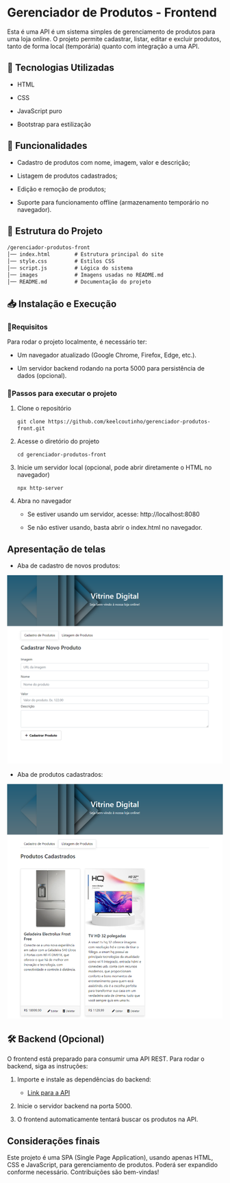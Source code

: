 # Gerenciador de Produtos - Frontend

Esta é uma API é um sistema simples de gerenciamento de produtos para uma loja online. O projeto permite cadastrar, listar, editar e excluir produtos, tanto de forma local (temporária) quanto com integração a uma API.

## 🚀 Tecnologias Utilizadas

* HTML

* CSS

* JavaScript puro

* Bootstrap para estilização


## 📌 Funcionalidades

* Cadastro de produtos com nome, imagem, valor e descrição;

* Listagem de produtos cadastrados;

* Edição e remoção de produtos;

* Suporte para funcionamento offline (armazenamento temporário no navegador).

## 📂 Estrutura do Projeto

```
/gerenciador-produtos-front
│── index.html        # Estrutura principal do site
│── style.css         # Estilos CSS
│── script.js         # Lógica do sistema
│── images            # Imagens usadas no README.md
│── README.md         # Documentação do projeto
```
## 📥 Instalação e Execução

### 🔹Requisitos

Para rodar o projeto localmente, é necessário ter:

* Um navegador atualizado (Google Chrome, Firefox, Edge, etc.).

* Um servidor backend rodando na porta 5000 para persistência de dados (opcional).

### 🔹Passos para executar o projeto
1. Clone o repositório
    ```
    git clone https://github.com/keelcoutinho/gerenciador-produtos-front.git
    ```

2. Acesse o diretório do projeto

    ```
    cd gerenciador-produtos-front
    ```

3. Inicie um servidor local (opcional, pode abrir diretamente o HTML no navegador)
    ```
    npx http-server
    ```
4. Abra no navegador

    * Se estiver usando um servidor, acesse: http://localhost:8080

    * Se não estiver usando, basta abrir o index.html no navegador.

## Apresentação de telas

* Aba de cadastro de novos produtos:

![Aba de cadastro de novos produto](images/image-pg-cadastro.png)

* Aba de produtos cadastrados:

![Aba de produtos](images/image-pg-produtos.png)

## 🛠 Backend (Opcional)

O frontend está preparado para consumir uma API REST. Para rodar o backend, siga as instruções:

1. Importe e instale as dependências do backend:
    * [Link para a API](https://github.com/keelcoutinho/gerenciador-produtos-flask)

2. Inicie o servidor backend na porta 5000.

3. O frontend automaticamente tentará buscar os produtos na API.

## Considerações finais
Este projeto é uma SPA (Single Page Application), usando apenas HTML, CSS e JavaScript, para gerenciamento de produtos. Poderá ser expandido conforme necessário. Contribuições são bem-vindas!